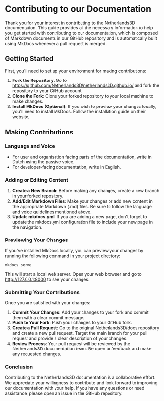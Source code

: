 # Contributing to our Documentation

Thank you for your interest in contributing to the Netherlands3D documentation. This guide provides all the necessary
information to help you get started with contributing to our documentation, which is composed of Markdown documents in
our GitHub repository and is automatically built using MkDocs whenever a pull request is merged.

## Getting Started

First, you'll need to set up your environment for making contributions:

1. **Fork the Repository**: Go to https://github.com/Netherlands3D/netherlands3D.github.io/ and fork the repository to 
   your GitHub account.
2. **Clone the Fork**: Clone your forked repository to your local machine to make changes.
3. **Install MkDocs (Optional)**: If you wish to preview your changes locally, you'll need to install MkDocs. Follow the
   installation guide on their website.

## Making Contributions

### Language and Voice

* For user and organisation facing parts of the documentation, write in Dutch using the passive voice.
* For developer-facing documentation, write in English.

### Adding or Editing Content

1. **Create a New Branch**: Before making any changes, create a new branch in your forked repository.
2. **Add/Edit Markdown Files**: Make your changes or add new content in the appropriate Markdown (.md) files. Be sure to
   follow
   the language and voice guidelines mentioned above.
3. **Update mkdocs.yml**: If you are adding a new page, don't forget to update the mkdocs.yml configuration file to
   include
   your new page in the navigation.

### Previewing Your Changes

If you've installed MkDocs locally, you can preview your changes by running the following command in your project
directory:

```bash
mkdocs serve
```

This will start a local web server. Open your web browser and go to http://127.0.0.1:8000 to see your changes.

### Submitting Your Contributions

Once you are satisfied with your changes:

1. **Commit Your Changes**: Add your changes to your fork and commit them with a clear commit message.
2. **Push to Your Fork**: Push your changes to your GitHub fork.
3. **Create a Pull Request**: Go to the original Netherlands3D/docs repository and create a new pull request. Target the
   main branch for your pull request and provide a clear description of your changes.
4. **Review Process**: Your pull request will be reviewed by the Netherlands3D documentation team. Be open to feedback
   and make any requested changes.

### Conclusion

Contributing to the Netherlands3D documentation is a collaborative effort. We appreciate your willingness to contribute
and look forward to improving our documentation with your help. If you have any questions or need assistance, please
open an issue in the GitHub repository.
